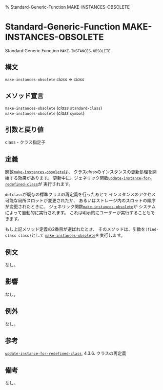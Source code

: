 % Standard-Generic-Function MAKE-INSTANCES-OBSOLETE

# Standard-Generic-Function MAKE-INSTANCES-OBSOLETE


Standard Generic Function `MAKE-INSTANCES-OBSOLETE`


## 構文

`make-instances-obsolete` *class* => *class*


## メソッド宣言

`make-instances-obsolete` (*class* `standard-class`)  
`make-instances-obsolete` (*class* `symbol`)


## 引数と戻り値

class - クラス指定子


## 定義

関数[`make-instances-obsolete`](7.7.make-instances-obsolete.html)は、
クラス*class*のインスタンスの更新処理を開始する効果があります。
更新中に、ジェネリック関数[`update-instance-for-redefined-class`](7.7.update-instance-for-redefined-class.html)が
実行されます。

`defclass`が既存の標準クラスの再定義を行ったあとで
インスタンスのアクセス可能な局所スロットが変更されたか、
あるいはストレージ内のスロットの順序が変更されたときに、
ジェネリック関数[`make-instances-obsolete`](7.7.make-instances-obsolete.html)が
システムによって自動的に実行されます。
これは明示的にユーザーが実行することもできます。

もし上記メソッド定義の2番目が選ばれたとき、
そのメソッドは、引数を`(find-class class)`として
[`make-instances-obsolete`](7.7.make-instances-obsolete.html)を実行します。


## 例文

なし。


## 影響

なし。

## 例外

なし。


## 参考

[`update-instance-for-redefined-class`](7.7.update-instance-for-redefined-class.html), 4.3.6. クラスの再定義


## 備考

なし。

